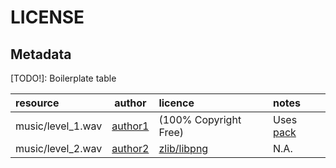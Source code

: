 # LICENSE

## Metadata

[TODO!]: Boilerplate table

| resource          |             author             | licence                                            | notes                               |
| :---------------- | :----------------------------: | :------------------------------------------------- | :---------------------------------- |
| music/level_1.wav | [author1](https://author.link) | (100% Copyright Free)                              | Uses [pack](https://source.example) |
| music/level_2.wav | [author2](https://author.link) | [zlib/libpng](https://www.raylib.com/license.html) | N.A.                                |

<!-- TODO: -->
<!-- | music/level_2.wav                                              |     [author](https://author.link)      | (100% Copyright Free)                              | Uses [game-piano-music-pack](https://alkakrab.itch.io/game-piano-music-pack)                    |
| music/level_2.wav                                              |     [author](https://author.link)      | (100% Copyright Free)                              | Uses [game-piano-music-pack](https://alkakrab.itch.io/game-piano-music-pack)                    |
| music/level_2.wav                                              |     [author](https://author.link)      | (100% Copyright Free)                              | Uses [game-piano-music-pack](https://alkakrab.itch.io/game-piano-music-pack)                    | -->

<!-- | resource                                                       |                 author                 | licence                                            | notes                                                                                           |
| :------------------------------------------------------------- | :------------------------------------: | :------------------------------------------------- | :---------------------------------------------------------------------------------------------- |
| space\_{background,midground,foreground}.png                   |  [alkakrab](https://alkakrab.itch.io)  | (100% Copyright Free)                              | Uses [Pixel Planet Generator](https://deep-fold.itch.io/pixel-planet-generator)                 |
| music/piano\_{1,2,3,4,5,6,7,8}.wav                             |  [alkakrab](https://alkakrab.itch.io)  | (100% Copyright Free)                              | Uses [game-piano-music-pack](https://alkakrab.itch.io/game-piano-music-pack)                    |
| shaders/glsl100/blur.fs,<br> shaders/glsl330/blur.fs           | [@raysan5](https://github.com/raysan5) | [zlib/libpng](https://www.raylib.com/license.html) | Uses [raylib](https://github.com/raysan5/raylib/tree/master/examples/shaders/resources/shaders) |
| shaders/glsl100/bloom.fs,<br> shaders/glsl330/bloom.fs         | [@raysan5](https://github.com/raysan5) | [zlib/libpng](https://www.raylib.com/license.html) | Uses [raylib](https://github.com/raysan5/raylib/tree/master/examples/shaders/resources/shaders) |
| shaders/glsl100/grayscale.fs,<br> shaders/glsl330/grayscale.fs | [@raysan5](https://github.com/raysan5) | [zlib/libpng](https://www.raylib.com/license.html) | Uses [raylib](https://github.com/raysan5/raylib/tree/master/examples/shaders/resources/shaders) |
| shaders/glsl100/wave.fs,<br> shaders/glsl330/wave.fs           | [@raysan5](https://github.com/raysan5) | [zlib/libpng](https://www.raylib.com/license.html) | Uses [raylib](https://github.com/raysan5/raylib/tree/master/examples/shaders/resources/shaders) |
| shaders/glsl100/fisheye.fs,<br> shaders/glsl330/fisheye.fs     | [@raysan5](https://github.com/raysan5) | [zlib/libpng](https://www.raylib.com/license.html) | Uses [raylib](https://github.com/raysan5/raylib/tree/master/examples/shaders/resources/shaders) | -->

<!-- | spark_flame.png | [@raysan5](https://github.com/raysan5) | [CC0](https://creativecommons.org/publicdomain/zero/1.0/) | Made with [EffectTextureMaker](https://mebiusbox.github.io/contents/EffectTextureMaker/) | -->
